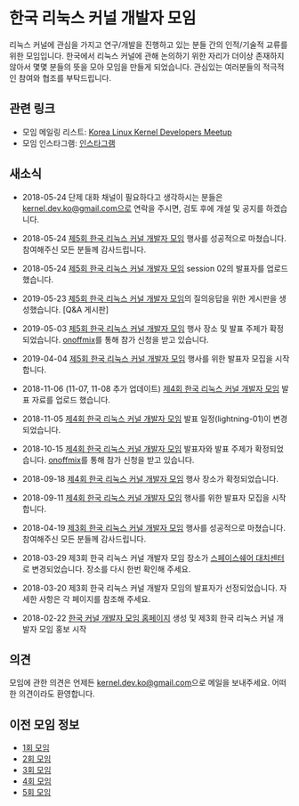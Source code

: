 # 한국 리눅스 커널 개발자 모임

리눅스 커널에 관심을 가지고 연구/개발을 진행하고 있는 분들 간의 인적/기술적 교류를 위한 모임입니다. 한국에서 리눅스 커널에 관해 논의하기 위한 자리가 더이상 존재하지 않아서 몇몇 분들의 뜻을 모아 모임을 만들게 되었습니다. 관심있는 여러분들의 적극적인 참여와 협조를 부탁드립니다.

## 관련 링크

* 모임 메일링 리스트: [Korea Linux Kernel Developers Meetup](https://groups.google.com/forum/?hl=ko#!forum/korea-linux-kernel-developers-meetup)
* 모임 인스타그램: [인스타그램](https://www.instagram.com/kernel.dev.ko/?hl=ko)

## 새소식

* 2018-05-24
단제 대화 채널이 필요하다고 생각하시는 분들은 kernel.dev.ko@gmail.com으로 연락을 주시면, 검토 후에 개설 및 공지를 하겠습니다.

* 2018-05-24
[제5회 한국 리눅스 커널 개발자 모임](5th/) 행사를 성공적으로 마쳤습니다. 참여해주신 모든 분들께 감사드립니다.

* 2018-05-24
[제5회 한국 리눅스 커널 개발자 모임](5th/) session 02의 발표자를 업로드 했습니다.

* 2019-05-23
[제5회 한국 리눅스 커널 개발자 모임](5th/)의 질의응답을 위한 게시판을
생성했습니다. [Q&A 게시판]

* 2019-05-03
[제5회 한국 리눅스 커널 개발자 모임](5th/) 행사 장소 및 발표 주제가
확정되었습니다. [onoffmix](https://www.onoffmix.com/event/178349)를 통해 참가
신청을 받고 있습니다.

* 2019-04-04
[제5회 한국 리눅스 커널 개발자 모임](5th/) 행사를 위한 발표자 모집을 시작합니다.

* 2018-11-06 (11-07, 11-08 추가 업데이트)
[제4회 한국 리눅스 커널 개발자 모임](4th/) 발표 자료를 업로드 했습니다.

* 2018-11-05
[제4회 한국 리눅스 커널 개발자 모임](4th/) 발표 일정(lightning-01)이 변경되었습니다.

* 2018-10-15
[제4회 한국 리눅스 커널 개발자 모임](4th/) 발표자와 발표 주제가 확정되었습니다. [onoffmix](https://onoffmix.com/event/155146)를 통해 참가 신청을 받고 있습니다.

* 2018-09-18
[제4회 한국 리눅스 커널 개발자 모임](4th/) 행사 장소가 확정되었습니다.

* 2018-09-11
[제4회 한국 리눅스 커널 개발자 모임](4th/) 행사를 위한 발표자 모집을 시작합니다.

* 2018-04-19
[제3회 한국 리눅스 커널 개발자 모임](3rd/) 행사를 성공적으로 마쳤습니다. 참여해주신 모든 분들께 감사드립니다.

* 2018-03-29
제3회 한국 리눅스 커널 개발자 모임 장소가 [스페이스쉐어 대치센터](http://daechi.spaceshare.kr)로 변경되었습니다. 장소를 다시 한번 확인해 주세요.

* 2018-03-20
제3회 한국 리눅스 커널 개발자 모임의 발표자가 선정되었습니다. 자세한 사항은 각 페이지를 참조해 주세요.

* 2018-02-22
[한국 커널 개발자 모임 홈페이지](https://kernel-dev-ko.github.io) 생성 및 제3회 한국 리눅스 커널 개발자 모임 홍보 시작

## 의견
모임에 관한 의견은 언제든 [kernel.dev.ko@gmail.com](mailto:kernel.dev.ko@gmail.com)으로 메일을 보내주세요. 어떠한 의견이라도 환영합니다.

## 이전 모임 정보
* [1회 모임](https://onoffmix.com/event/83625)
* [2회 모임](2nd/)
* [3회 모임](3rd/)
* [4회 모임](4th/)
* [5회 모임](5th/)
